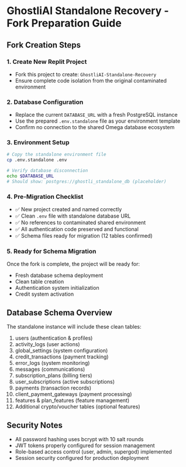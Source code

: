 # GhostliAI Standalone Recovery - Fork Preparation Guide

## Fork Creation Steps

### 1. Create New Replit Project
- Fork this project to create: `GhostliAI-Standalone-Recovery`
- Ensure complete code isolation from the original contaminated environment

### 2. Database Configuration
- Replace the current `DATABASE_URL` with a fresh PostgreSQL instance
- Use the prepared `.env.standalone` file as your environment template
- Confirm no connection to the shared Omega database ecosystem

### 3. Environment Setup
```bash
# Copy the standalone environment file
cp .env.standalone .env

# Verify database disconnection
echo $DATABASE_URL
# Should show: postgres://ghostli_standalone_db (placeholder)
```

### 4. Pre-Migration Checklist
- ✅ New project created and named correctly
- ✅ Clean `.env` file with standalone database URL
- ✅ No references to contaminated shared environment
- ✅ All authentication code preserved and functional
- ✅ Schema files ready for migration (12 tables confirmed)

### 5. Ready for Schema Migration
Once the fork is complete, the project will be ready for:
- Fresh database schema deployment
- Clean table creation
- Authentication system initialization
- Credit system activation

## Database Schema Overview
The standalone instance will include these clean tables:
1. users (authentication & profiles)
2. activity_logs (user actions)
3. global_settings (system configuration)
4. credit_transactions (payment tracking)
5. error_logs (system monitoring)
6. messages (communications)
7. subscription_plans (billing tiers)
8. user_subscriptions (active subscriptions)
9. payments (transaction records)
10. client_payment_gateways (payment processing)
11. features & plan_features (feature management)
12. Additional crypto/voucher tables (optional features)

## Security Notes
- All password hashing uses bcrypt with 10 salt rounds
- JWT tokens properly configured for session management
- Role-based access control (user, admin, supergod) implemented
- Session security configured for production deployment